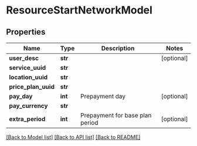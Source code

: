 # ResourceStartNetworkModel

## Properties
Name | Type | Description | Notes
------------ | ------------- | ------------- | -------------
**user_desc** | **str** |  | [optional] 
**service_uuid** | **str** |  | 
**location_uuid** | **str** |  | 
**price_plan_uuid** | **str** |  | 
**pay_day** | **int** | Prepayment day | [optional] 
**pay_currency** | **str** |  | 
**extra_period** | **int** | Prepayment for base plan period | [optional] 

[[Back to Model list]](../README.md#documentation-for-models) [[Back to API list]](../README.md#documentation-for-api-endpoints) [[Back to README]](../README.md)


